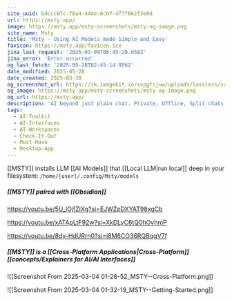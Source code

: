 ```yaml
---
site_uuid: bdccc07c-f8a4-44de-8cb7-4f7f662f3e0d
url: https://msty.app/
image: https://msty.app/msty-screenshots/msty-og-image.png
site_name: Msty
title: 'Msty - Using AI Models made Simple and Easy'
favicon: https://msty.app/favicon.ico
jina_last_request: '2025-03-09T06:45:20.658Z'
jina_error: 'Error occurred'
og_last_fetch: '2025-05-28T02:45:14.956Z'
date_modified: 2025-05-28
date_created: 2025-03-30
og_screenshot_url: https://ik.imagekit.io/xvpgfijuw/uploads/lossless/screenshots/20250528_MSTY_og_screenshot.jpeg
og_image: https://msty.app/msty-screenshots/msty-og-image.png
og_url: https://msty.app/
description: 'AI beyond just plain chat. Private, Offline, Split chats, Branching, Concurrent chats, Web Search, RAG, Prompts Library, Vapor Mode, and more. Perfect LM Studio, Jan AI, and Perplexity alternative. Use models from Open AI, Deepseek, Claude, Ollama, and HuggingFace in a unified interface.'
tags:
  - AI-Toolkit
  - AI-Interfaces
  - AI-Workspaces
  - Check-It-Out
  - Must-Have
  - Desktop-App
---
```


[[MSTY]] installs LLM [[AI Models]] that [[Local LLM|run local]] deep in your filesystem:
`/home/[user]/.config/Msty/models`


##### [[MSTY]] paired with [[Obsidian]]


https://youtu.be/5U_lOjfZiXg?si=EJWZpDXYAT98xgCb

https://youtu.be/xATApLtF92w?si=XkDLyC6tQ0hOvhmP

https://youtu.be/8dy-HdURrn0?si=j8M6CO36RQBqgV7f
##### [[MSTY]] is a [[Cross-Platform Applications|Cross-Platform]] [[concepts/Explainers for AI/AI Interfaces]]

![[Screenshot From 2025-03-04 01-28-52_MSTY--Cross-Platform.png]]

![[Screenshot From 2025-03-04 01-32-19_MSTY--Getting-Started.png]]
